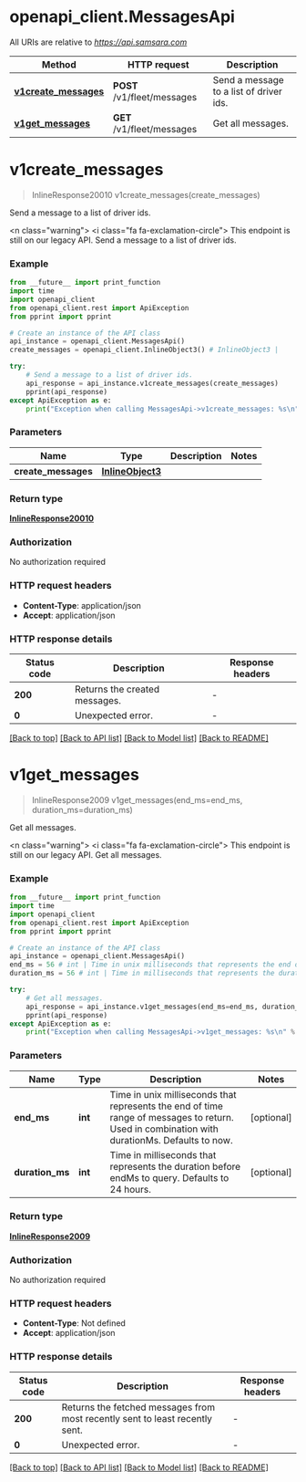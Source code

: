 # openapi_client.MessagesApi

All URIs are relative to *https://api.samsara.com*

Method | HTTP request | Description
------------- | ------------- | -------------
[**v1create_messages**](MessagesApi.md#v1create_messages) | **POST** /v1/fleet/messages | Send a message to a list of driver ids.
[**v1get_messages**](MessagesApi.md#v1get_messages) | **GET** /v1/fleet/messages | Get all messages.


# **v1create_messages**
> InlineResponse20010 v1create_messages(create_messages)

Send a message to a list of driver ids.

<n class=\"warning\"> <nh> <i class=\"fa fa-exclamation-circle\"></i> This endpoint is still on our legacy API. </nh> </n>  Send a message to a list of driver ids.

### Example

```python
from __future__ import print_function
import time
import openapi_client
from openapi_client.rest import ApiException
from pprint import pprint

# Create an instance of the API class
api_instance = openapi_client.MessagesApi()
create_messages = openapi_client.InlineObject3() # InlineObject3 | 

try:
    # Send a message to a list of driver ids.
    api_response = api_instance.v1create_messages(create_messages)
    pprint(api_response)
except ApiException as e:
    print("Exception when calling MessagesApi->v1create_messages: %s\n" % e)
```

### Parameters

Name | Type | Description  | Notes
------------- | ------------- | ------------- | -------------
 **create_messages** | [**InlineObject3**](InlineObject3.md)|  | 

### Return type

[**InlineResponse20010**](InlineResponse20010.md)

### Authorization

No authorization required

### HTTP request headers

 - **Content-Type**: application/json
 - **Accept**: application/json

### HTTP response details
| Status code | Description | Response headers |
|-------------|-------------|------------------|
**200** | Returns the created messages. |  -  |
**0** | Unexpected error. |  -  |

[[Back to top]](#) [[Back to API list]](../README.md#documentation-for-api-endpoints) [[Back to Model list]](../README.md#documentation-for-models) [[Back to README]](../README.md)

# **v1get_messages**
> InlineResponse2009 v1get_messages(end_ms=end_ms, duration_ms=duration_ms)

Get all messages.

<n class=\"warning\"> <nh> <i class=\"fa fa-exclamation-circle\"></i> This endpoint is still on our legacy API. </nh> </n>  Get all messages.

### Example

```python
from __future__ import print_function
import time
import openapi_client
from openapi_client.rest import ApiException
from pprint import pprint

# Create an instance of the API class
api_instance = openapi_client.MessagesApi()
end_ms = 56 # int | Time in unix milliseconds that represents the end of time range of messages to return. Used in combination with durationMs. Defaults to now. (optional)
duration_ms = 56 # int | Time in milliseconds that represents the duration before endMs to query. Defaults to 24 hours. (optional)

try:
    # Get all messages.
    api_response = api_instance.v1get_messages(end_ms=end_ms, duration_ms=duration_ms)
    pprint(api_response)
except ApiException as e:
    print("Exception when calling MessagesApi->v1get_messages: %s\n" % e)
```

### Parameters

Name | Type | Description  | Notes
------------- | ------------- | ------------- | -------------
 **end_ms** | **int**| Time in unix milliseconds that represents the end of time range of messages to return. Used in combination with durationMs. Defaults to now. | [optional] 
 **duration_ms** | **int**| Time in milliseconds that represents the duration before endMs to query. Defaults to 24 hours. | [optional] 

### Return type

[**InlineResponse2009**](InlineResponse2009.md)

### Authorization

No authorization required

### HTTP request headers

 - **Content-Type**: Not defined
 - **Accept**: application/json

### HTTP response details
| Status code | Description | Response headers |
|-------------|-------------|------------------|
**200** | Returns the fetched messages from most recently sent to least recently sent. |  -  |
**0** | Unexpected error. |  -  |

[[Back to top]](#) [[Back to API list]](../README.md#documentation-for-api-endpoints) [[Back to Model list]](../README.md#documentation-for-models) [[Back to README]](../README.md)

